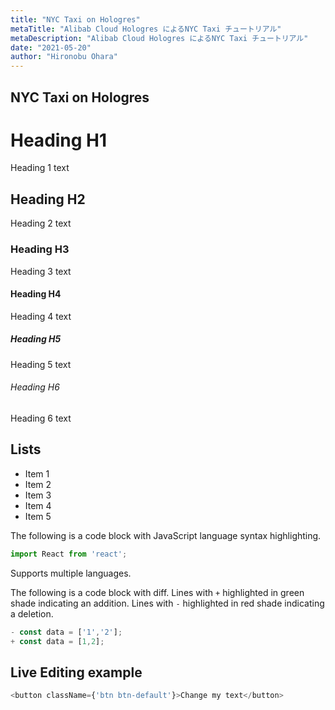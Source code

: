 ```yaml
---
title: "NYC Taxi on Hologres"
metaTitle: "Alibab Cloud Hologres によるNYC Taxi チュートリアル"
metaDescription: "Alibab Cloud Hologres によるNYC Taxi チュートリアル"
date: "2021-05-20"
author: "Hironobu Ohara"
---
```


## NYC Taxi on Hologres




# Heading H1
Heading 1 text

## Heading H2
Heading 2 text

### Heading H3
Heading 3 text

#### Heading H4
Heading 4 text

##### Heading H5
Heading 5 text

###### Heading H6
Heading 6 text

## Lists
- Item 1
- Item 2
- Item 3
- Item 4
- Item 5

The following is a code block with JavaScript language syntax highlighting.

```javascript
import React from 'react';
```

Supports multiple languages.

The following is a code block with diff. Lines with `+` highlighted in green shade indicating an addition. Lines with `-` highlighted in red shade indicating a deletion.

```javascript
- const data = ['1','2'];
+ const data = [1,2];
```

## Live Editing example

```javascript react-live=true
<button className={'btn btn-default'}>Change my text</button>
```


